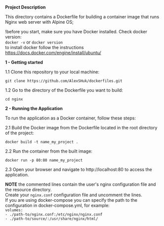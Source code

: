 **Project Description**  

This directory contains a Dockerfile for building a container image that runs Nginx web server with Alpine OS;  
  
!before you start, make sure you have Docker installed. Check docker version:  
`docker -v` or `docker version`  
to install docker follow the instructions https://docs.docker.com/engine/install/ubuntu/

**1 - Getting started**  

1.1 Clone this repository to your local machine:

`git clone https://github.com/AlexSHuk/dockerfiles.git`  

1.2 Go to the directory of the Dockerfile you want to build:

`cd nginx`  

**2 - Running the Application**  

To run the application as a Docker container, follow these steps:

2.1 Build the Docker image from the Dockerfile located in the root directory of the project:

`docker build -t name_my_project .`

2.2 Run the container from the built image:

`docker run -p 80:80 name_my_project`

2.3 Open your browser and navigate to http://localhost:80 to access the application.  

**NOTE** 
the commented lines contain the user's nginx configuration file and the resource directory.  
Create your `nginx.conf` configuration file and uncomment the lines.  
If you are using docker-compose you can specify the path to the configuration in docker-compose.yml, for example:  
`volumes:`  
`- ./path-to/nginx.conf:/etc/nginx/nginx.conf`  
`- ./path-to/source/:/usr/share/nginx/html/`
 



